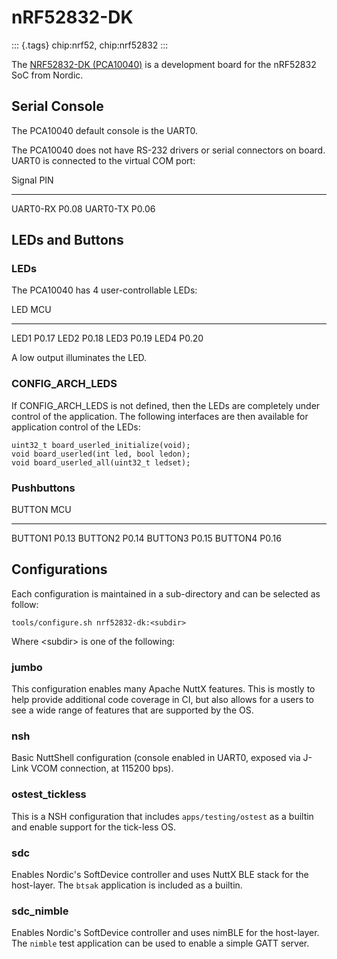 nRF52832-DK
===========

::: {.tags}
chip:nrf52, chip:nrf52832
:::

The [NRF52832-DK
(PCA10040)](https://www.nordicsemi.com/Products/Development-hardware/nrf52-dk)
is a development board for the nRF52832 SoC from Nordic.

Serial Console
--------------

The PCA10040 default console is the UART0.

The PCA10040 does not have RS-232 drivers or serial connectors on board.
UART0 is connected to the virtual COM port:

  Signal     PIN
  ---------- -------
  UART0-RX   P0.08
  UART0-TX   P0.06

LEDs and Buttons
----------------

### LEDs

The PCA10040 has 4 user-controllable LEDs:

  LED    MCU
  ------ -------
  LED1   P0.17
  LED2   P0.18
  LED3   P0.19
  LED4   P0.20

A low output illuminates the LED.

### CONFIG\_ARCH\_LEDS

If CONFIG\_ARCH\_LEDS is not defined, then the LEDs are completely under
control of the application. The following interfaces are then available
for application control of the LEDs:

    uint32_t board_userled_initialize(void);
    void board_userled(int led, bool ledon);
    void board_userled_all(uint32_t ledset);

### Pushbuttons

  BUTTON    MCU
  --------- -------
  BUTTON1   P0.13
  BUTTON2   P0.14
  BUTTON3   P0.15
  BUTTON4   P0.16

Configurations
--------------

Each configuration is maintained in a sub-directory and can be selected
as follow:

    tools/configure.sh nrf52832-dk:<subdir>

Where \<subdir\> is one of the following:

### jumbo

This configuration enables many Apache NuttX features. This is mostly to
help provide additional code coverage in CI, but also allows for a users
to see a wide range of features that are supported by the OS.

### nsh

Basic NuttShell configuration (console enabled in UART0, exposed via
J-Link VCOM connection, at 115200 bps).

### ostest\_tickless

This is a NSH configuration that includes `apps/testing/ostest` as a
builtin and enable support for the tick-less OS.

### sdc

Enables Nordic\'s SoftDevice controller and uses NuttX BLE stack for the
host-layer. The `btsak` application is included as a builtin.

### sdc\_nimble

Enables Nordic\'s SoftDevice controller and uses nimBLE for the
host-layer. The `nimble` test application can be used to enable a simple
GATT server.
